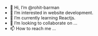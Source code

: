 - 👋 Hi, I’m @rohit-barman
- 👀 I’m interested in website development.
- 🌱 I’m currently learning Reactjs.
- 💞️ I’m looking to collaborate on ...
- 📫 How to reach me ...

<!---
rohit-barman/rohit-barman is a ✨ special ✨ repository because its `README.md` (this file) appears on your GitHub profile.
You can click the Preview link to take a look at your changes.
--->
